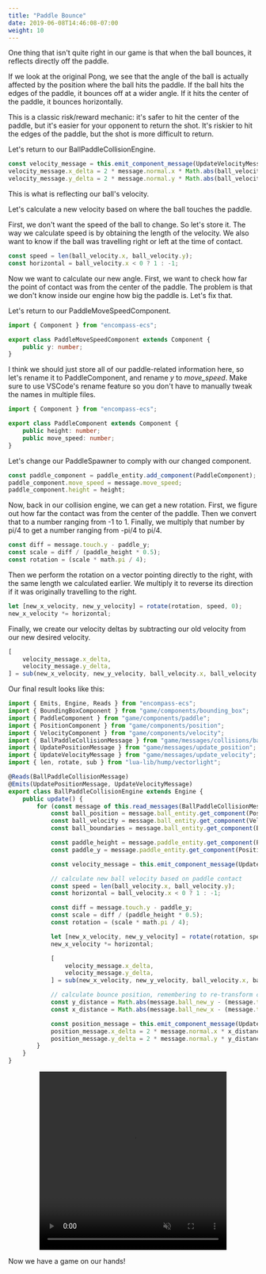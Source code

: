 ```yaml
---
title: "Paddle Bounce"
date: 2019-06-08T14:46:08-07:00
weight: 10
---
```


One thing that isn't quite right in our game is that when the ball bounces, it reflects directly off the paddle.

If we look at the original Pong, we see that the angle of the ball is actually affected by the position where the ball hits the paddle. If the ball hits the edges of the paddle, it bounces off at a wider angle. If it hits the center of the paddle, it bounces horizontally.

This is a classic risk/reward mechanic: it's safer to hit the center of the paddle, but it's easier for your opponent to return the shot. It's riskier to hit the edges of the paddle, but the shot is more difficult to return.

Let's return to our BallPaddleCollisionEngine.

```ts
const velocity_message = this.emit_component_message(UpdateVelocityMessage, ball_velocity);
velocity_message.x_delta = 2 * message.normal.x * Math.abs(ball_velocity.x);
velocity_message.y_delta = 2 * message.normal.y * Math.abs(ball_velocity.y);
```

This is what is reflecting our ball's velocity.

Let's calculate a new velocity based on where the ball touches the paddle.

First, we don't want the speed of the ball to change. So let's store it. The way we calculate speed is by obtaining the length of the velocity. We also want to know if the ball was travelling right or left at the time of contact.

```ts
const speed = len(ball_velocity.x, ball_velocity.y);
const horizontal = ball_velocity.x < 0 ? 1 : -1;
```

Now we want to calculate our new angle. First, we want to check how far the point of contact was from the center of the paddle. The problem is that we don't know inside our engine how big the paddle is. Let's fix that.

Let's return to our PaddleMoveSpeedComponent.

```ts
import { Component } from "encompass-ecs";

export class PaddleMoveSpeedComponent extends Component {
    public y: number;
}
```

I think we should just store all of our paddle-related information here, so let's rename it to PaddleComponent, and rename _y_ to *move_speed*. Make sure to use VSCode's rename feature so you don't have to manually tweak the names in multiple files.

```ts
import { Component } from "encompass-ecs";

export class PaddleComponent extends Component {
    public height: number;
    public move_speed: number;
}
```

Let's change our PaddleSpawner to comply with our changed component.

```ts
const paddle_component = paddle_entity.add_component(PaddleComponent);
paddle_component.move_speed = message.move_speed;
paddle_component.height = height;
```

Now, back in our collision engine, we can get a new rotation. First, we figure out how far the contact was from the center of the paddle. Then we convert that to a number ranging from -1 to 1. Finally, we multiply that number by pi/4 to get a number ranging from -pi/4 to pi/4.

```ts
const diff = message.touch.y - paddle_y;
const scale = diff / (paddle_height * 0.5);
const rotation = (scale * math.pi / 4);
```

Then we perform the rotation on a vector pointing directly to the right, with the same length we calculated earlier. We multiply it to reverse its direction if it was originally travelling to the right.

```ts
let [new_x_velocity, new_y_velocity] = rotate(rotation, speed, 0);
new_x_velocity *= horizontal;
```

Finally, we create our velocity deltas by subtracting our old velocity from our new desired velocity.

```ts
[
    velocity_message.x_delta,
    velocity_message.y_delta,
] = sub(new_x_velocity, new_y_velocity, ball_velocity.x, ball_velocity.y);
```

Our final result looks like this:

```ts
import { Emits, Engine, Reads } from "encompass-ecs";
import { BoundingBoxComponent } from "game/components/bounding_box";
import { PaddleComponent } from "game/components/paddle";
import { PositionComponent } from "game/components/position";
import { VelocityComponent } from "game/components/velocity";
import { BallPaddleCollisionMessage } from "game/messages/collisions/ball_paddle";
import { UpdatePositionMessage } from "game/messages/update_position";
import { UpdateVelocityMessage } from "game/messages/update_velocity";
import { len, rotate, sub } from "lua-lib/hump/vectorlight";

@Reads(BallPaddleCollisionMessage)
@Emits(UpdatePositionMessage, UpdateVelocityMessage)
export class BallPaddleCollisionEngine extends Engine {
    public update() {
        for (const message of this.read_messages(BallPaddleCollisionMessage).values()) {
            const ball_position = message.ball_entity.get_component(PositionComponent);
            const ball_velocity = message.ball_entity.get_component(VelocityComponent);
            const ball_boundaries = message.ball_entity.get_component(BoundingBoxComponent);

            const paddle_height = message.paddle_entity.get_component(PaddleComponent).height;
            const paddle_y = message.paddle_entity.get_component(PositionComponent).y;

            const velocity_message = this.emit_component_message(UpdateVelocityMessage, ball_velocity);

            // calculate new ball velocity based on paddle contact
            const speed = len(ball_velocity.x, ball_velocity.y);
            const horizontal = ball_velocity.x < 0 ? 1 : -1;

            const diff = message.touch.y - paddle_y;
            const scale = diff / (paddle_height * 0.5);
            const rotation = (scale * math.pi / 4);

            let [new_x_velocity, new_y_velocity] = rotate(rotation, speed, 0);
            new_x_velocity *= horizontal;

            [
                velocity_message.x_delta,
                velocity_message.y_delta,
            ] = sub(new_x_velocity, new_y_velocity, ball_velocity.x, ball_velocity.y);

            // calculate bounce position, remembering to re-transform coordinates to origin space
            const y_distance = Math.abs(message.ball_new_y - (message.touch.y + ball_boundaries.height * 0.5));
            const x_distance = Math.abs(message.ball_new_x - (message.touch.x + ball_boundaries.width * 0.5));

            const position_message = this.emit_component_message(UpdatePositionMessage, ball_position);
            position_message.x_delta = 2 * message.normal.x * x_distance;
            position_message.y_delta = 2 * message.normal.y * y_distance;
        }
    }
}
```

<video width="75%" height="360" autoplay="autoplay" muted="muted" loop="loop" style="display: block; margin: 0 auto;">
    <source src="/images/bounce_angle.mp4" type="video/mp4">
</video>

Now we have a game on our hands!
